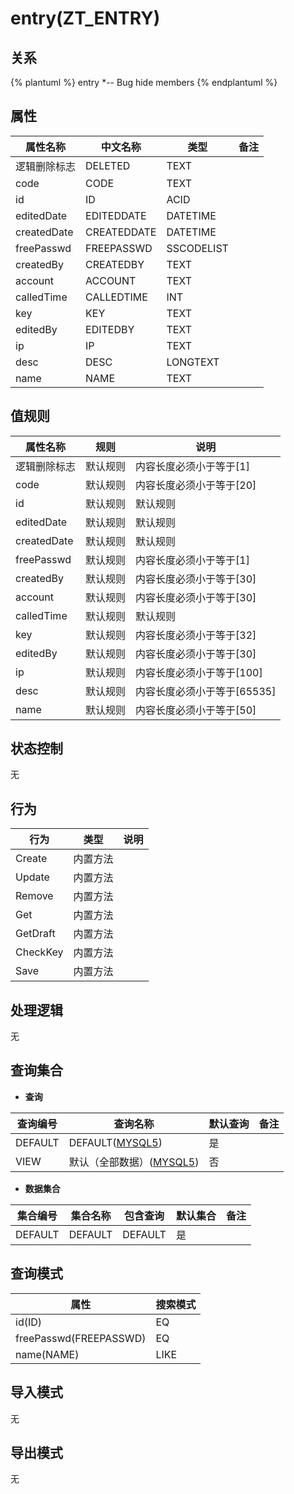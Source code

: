 # entry(ZT_ENTRY)

  

## 关系
{% plantuml %}
entry *-- Bug 
hide members
{% endplantuml %}

## 属性

| 属性名称        |    中文名称    | 类型     |  备注  |
| --------   |------------| -----   |  -------- | 
|逻辑删除标志|DELETED|TEXT|&nbsp;|
|code|CODE|TEXT|&nbsp;|
|id|ID|ACID|&nbsp;|
|editedDate|EDITEDDATE|DATETIME|&nbsp;|
|createdDate|CREATEDDATE|DATETIME|&nbsp;|
|freePasswd|FREEPASSWD|SSCODELIST|&nbsp;|
|createdBy|CREATEDBY|TEXT|&nbsp;|
|account|ACCOUNT|TEXT|&nbsp;|
|calledTime|CALLEDTIME|INT|&nbsp;|
|key|KEY|TEXT|&nbsp;|
|editedBy|EDITEDBY|TEXT|&nbsp;|
|ip|IP|TEXT|&nbsp;|
|desc|DESC|LONGTEXT|&nbsp;|
|name|NAME|TEXT|&nbsp;|

## 值规则
| 属性名称    | 规则    |  说明  |
| --------   |------------| ----- | 
|逻辑删除标志|默认规则|内容长度必须小于等于[1]|
|code|默认规则|内容长度必须小于等于[20]|
|id|默认规则|默认规则|
|editedDate|默认规则|默认规则|
|createdDate|默认规则|默认规则|
|freePasswd|默认规则|内容长度必须小于等于[1]|
|createdBy|默认规则|内容长度必须小于等于[30]|
|account|默认规则|内容长度必须小于等于[30]|
|calledTime|默认规则|默认规则|
|key|默认规则|内容长度必须小于等于[32]|
|editedBy|默认规则|内容长度必须小于等于[30]|
|ip|默认规则|内容长度必须小于等于[100]|
|desc|默认规则|内容长度必须小于等于[65535]|
|name|默认规则|内容长度必须小于等于[50]|

## 状态控制

无


## 行为
| 行为    | 类型    |  说明  |
| --------   |------------| ----- | 
|Create|内置方法|&nbsp;|
|Update|内置方法|&nbsp;|
|Remove|内置方法|&nbsp;|
|Get|内置方法|&nbsp;|
|GetDraft|内置方法|&nbsp;|
|CheckKey|内置方法|&nbsp;|
|Save|内置方法|&nbsp;|

## 处理逻辑
无

## 查询集合

* **查询**

| 查询编号 | 查询名称       | 默认查询 |   备注|
| --------  | --------   | --------   | ----- |
|DEFAULT|DEFAULT([MYSQL5](../../appendix/query_MYSQL5.md#Entry_Default))|是|&nbsp;|
|VIEW|默认（全部数据）([MYSQL5](../../appendix/query_MYSQL5.md#Entry_View))|否|&nbsp;|

* **数据集合**

| 集合编号 | 集合名称   |  包含查询  | 默认集合 |   备注|
| --------  | --------   | -------- | --------   | ----- |
|DEFAULT|DEFAULT|DEFAULT|是|&nbsp;|

## 查询模式
| 属性      |    搜索模式     |
| --------   |------------|
|id(ID)|EQ|
|freePasswd(FREEPASSWD)|EQ|
|name(NAME)|LIKE|

## 导入模式
无


## 导出模式
无

